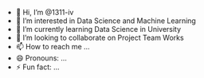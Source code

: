 - 👋 Hi, I’m @1311-iv
- 👀 I’m interested in Data Science and Machine Learning
- 🌱 I’m currently learning Data Science in University
- 💞️ I’m looking to collaborate on Project Team Works
- 📫 How to reach me ...
- 😄 Pronouns: ...
- ⚡ Fun fact: ...

<!---
1311-iv/1311-iv is a ✨ special ✨ repository because its `README.md` (this file) appears on your GitHub profile.
You can click the Preview link to take a look at your changes.
--->
